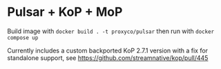 Pulsar + KoP + MoP
==================

Build image with `docker build . -t proxyco/pulsar` then run with `docker compose up`

Currently includes a custom backported KoP 2.7.1 version with a fix for standalone support, see https://github.com/streamnative/kop/pull/445
